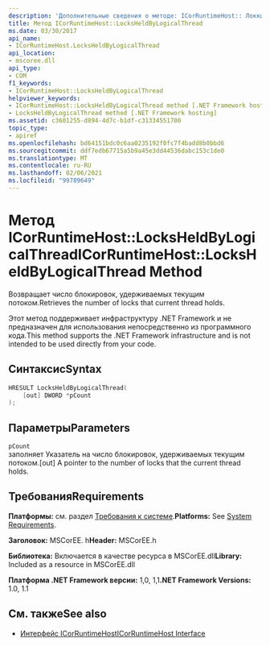 ```yaml
---
description: 'Дополнительные сведения о методе: ICorRuntimeHost:: Локкшелдбилогикалсреад'
title: Метод ICorRuntimeHost::LocksHeldByLogicalThread
ms.date: 03/30/2017
api_name:
- ICorRuntimeHost.LocksHeldByLogicalThread
api_location:
- mscoree.dll
api_type:
- COM
f1_keywords:
- ICorRuntimeHost::LocksHeldByLogicalThread
helpviewer_keywords:
- ICorRuntimeHost::LocksHeldByLogicalThread method [.NET Framework hosting]
- LocksHeldByLogicalThread method [.NET Framework hosting]
ms.assetid: c3601255-d894-4d7c-b1df-c31334551700
topic_type:
- apiref
ms.openlocfilehash: bd64151bdc0c6aa0235192f0fc7f4badd8b0bbd6
ms.sourcegitcommit: ddf7edb67715a5b9a45e3dd44536dabc153c1de0
ms.translationtype: MT
ms.contentlocale: ru-RU
ms.lasthandoff: 02/06/2021
ms.locfileid: "99789649"
---
```

# <a name="icorruntimehostlocksheldbylogicalthread-method"></a><span data-ttu-id="9966a-103">Метод ICorRuntimeHost::LocksHeldByLogicalThread</span><span class="sxs-lookup"><span data-stu-id="9966a-103">ICorRuntimeHost::LocksHeldByLogicalThread Method</span></span>

<span data-ttu-id="9966a-104">Возвращает число блокировок, удерживаемых текущим потоком.</span><span class="sxs-lookup"><span data-stu-id="9966a-104">Retrieves the number of locks that current thread holds.</span></span>  
  
 <span data-ttu-id="9966a-105">Этот метод поддерживает инфраструктуру .NET Framework и не предназначен для использования непосредственно из программного кода.</span><span class="sxs-lookup"><span data-stu-id="9966a-105">This method supports the .NET Framework infrastructure and is not intended to be used directly from your code.</span></span>  
  
## <a name="syntax"></a><span data-ttu-id="9966a-106">Синтаксис</span><span class="sxs-lookup"><span data-stu-id="9966a-106">Syntax</span></span>  
  
```cpp  
HRESULT LocksHeldByLogicalThread(  
    [out] DWORD *pCount  
);  
```  
  
## <a name="parameters"></a><span data-ttu-id="9966a-107">Параметры</span><span class="sxs-lookup"><span data-stu-id="9966a-107">Parameters</span></span>  

 `pCount`  
 <span data-ttu-id="9966a-108">заполняет Указатель на число блокировок, удерживаемых текущим потоком.</span><span class="sxs-lookup"><span data-stu-id="9966a-108">[out] A pointer to the number of locks that the current thread holds.</span></span>  
  
## <a name="requirements"></a><span data-ttu-id="9966a-109">Требования</span><span class="sxs-lookup"><span data-stu-id="9966a-109">Requirements</span></span>  

 <span data-ttu-id="9966a-110">**Платформы:** см. раздел [Требования к системе](../../get-started/system-requirements.md).</span><span class="sxs-lookup"><span data-stu-id="9966a-110">**Platforms:** See [System Requirements](../../get-started/system-requirements.md).</span></span>  
  
 <span data-ttu-id="9966a-111">**Заголовок:** MSCorEE. h</span><span class="sxs-lookup"><span data-stu-id="9966a-111">**Header:** MSCorEE.h</span></span>  
  
 <span data-ttu-id="9966a-112">**Библиотека:** Включается в качестве ресурса в MSCorEE.dll</span><span class="sxs-lookup"><span data-stu-id="9966a-112">**Library:** Included as a resource in MSCorEE.dll</span></span>  
  
 <span data-ttu-id="9966a-113">**Платформа .NET Framework версии:** 1,0, 1,1</span><span class="sxs-lookup"><span data-stu-id="9966a-113">**.NET Framework Versions:** 1.0, 1.1</span></span>  
  
## <a name="see-also"></a><span data-ttu-id="9966a-114">См. также</span><span class="sxs-lookup"><span data-stu-id="9966a-114">See also</span></span>

- [<span data-ttu-id="9966a-115">Интерфейс ICorRuntimeHost</span><span class="sxs-lookup"><span data-stu-id="9966a-115">ICorRuntimeHost Interface</span></span>](icorruntimehost-interface.md)
